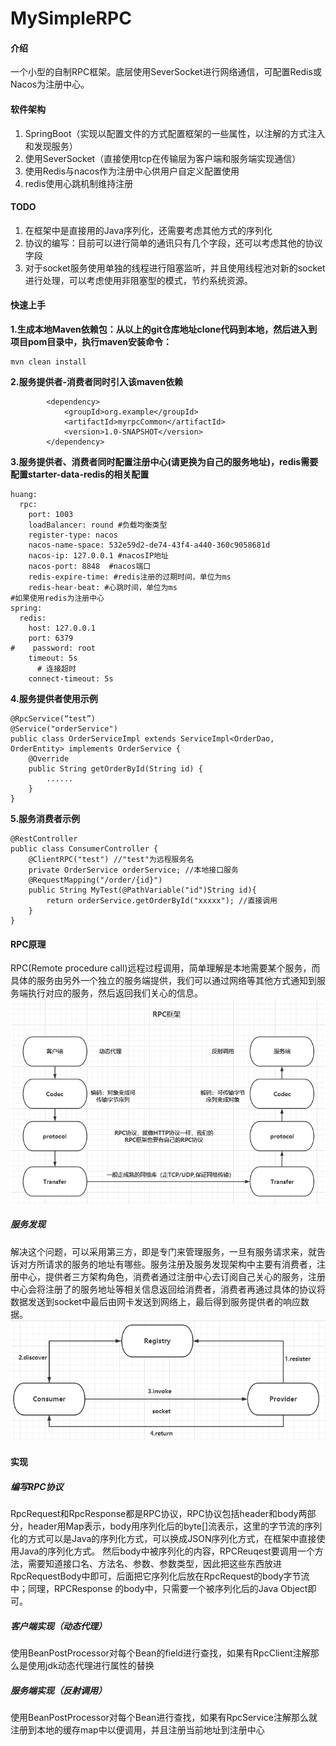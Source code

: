 # MySimpleRPC

#### 介绍
 一个小型的自制RPC框架。底层使用SeverSocket进行网络通信，可配置Redis或Nacos为注册中心。

#### 软件架构
1. SpringBoot（实现以配置文件的方式配置框架的一些属性，以注解的方式注入和发现服务）
2. 使用SeverSocket（直接使用tcp在传输层为客户端和服务端实现通信）
3. 使用Redis与nacos作为注册中心供用户自定义配置使用
4. redis使用心跳机制维持注册

#### TODO
1. 在框架中是直接用的Java序列化，还需要考虑其他方式的序列化
2. 协议的编写：目前可以进行简单的通讯只有几个字段，还可以考虑其他的协议字段
3. 对于socket服务使用单独的线程进行阻塞监听，并且使用线程池对新的socket进行处理，可以考虑使用非阻塞型的模式，节约系统资源。

#### 快速上手
  **1.生成本地Maven依赖包：从以上的git仓库地址clone代码到本地，然后进入到项目pom目录中，执行maven安装命令：** 
```
mvn clean install
```
 **2.服务提供者-消费者同时引入该maven依赖**
```
        <dependency>
            <groupId>org.example</groupId>
            <artifactId>myrpcCommon</artifactId>
            <version>1.0-SNAPSHOT</version>
        </dependency>
```
 **3.服务提供者、消费者同时配置注册中心(请更换为自己的服务地址)，redis需要配置starter-data-redis的相关配置** 
```
huang:
  rpc:
    port: 1003
    loadBalancer: round #负载均衡类型
    register-type: nacos
    nacos-name-space: 532e59d2-de74-43f4-a440-360c9058681d
    nacos-ip: 127.0.0.1 #nacosIP地址
    nacos-port: 8848  #nacos端口
    redis-expire-time: #redis注册的过期时间，单位为ms
    redis-hear-beat: #心跳时间，单位为ms
#如果使用redis为注册中心
spring:
  redis:
    host: 127.0.0.1
    port: 6379
#    password: root
    timeout: 5s
      # 连接超时
    connect-timeout: 5s
```
 **4.服务提供者使用示例** 
```
@RpcService(“test”)
@Service("orderService")
public class OrderServiceImpl extends ServiceImpl<OrderDao, OrderEntity> implements OrderService {
    @Override
    public String getOrderById(String id) {
        ......
    }
}
```
 **5.服务消费者示例** 
```
@RestController
public class ConsumerController {
    @ClientRPC("test") //"test"为远程服务名
    private OrderService orderService; //本地接口服务
    @RequestMapping("/order/{id}")
    public String MyTest(@PathVariable("id")String id){
        return orderService.getOrderById("xxxxx"); //直接调用
    }
}
```

#### RPC原理
RPC(Remote procedure call)远程过程调用，简单理解是本地需要某个服务，而具体的服务由另外一个独立的服务端提供，我们可以通过网络等其他方式通知到服务端执行对应的服务，然后返回我们关心的信息。
![输入图片说明](assets/image.png)
##### 服务发现 
解决这个问题，可以采用第三方，即是专门来管理服务，一旦有服务请求来，就告诉对方所请求的服务的地址有哪些。服务注册及服务发现架构中主要有消费者，注册中心，提供者三方架构角色，消费者通过注册中心去订阅自己关心的服务，注册中心会将注册了的服务地址等相关信息返回给消费者，消费者再通过具体的协议将数据发送到socket中最后由网卡发送到网络上，最后得到服务提供者的响应数据。
![输入图片说明](assets/image2.png)
#### 实现
##### 编写RPC协议
RpcRequest和RpcResponse都是RPC协议，RPC协议包括header和body两部分，header用Map表示，body用序列化后的byte[]流表示，这里的字节流的序列化的方式可以是Java的序列化方式，可以换成JSON序列化方式，在框架中直接使用Java的序列化方式。
然后body中被序列化的内容，RPCReuqest要调用一个方法，需要知道接口名、方法名、参数、参数类型，因此把这些东西放进RpcRequestBody中即可，后面把它序列化后放在RpcRequest的body字节流中；同理，RPCResponse 的body中，只需要一个被序列化后的Java Object即可。


##### 客户端实现（动态代理）
使用BeanPostProcessor对每个Bean的field进行查找，如果有RpcClient注解那么是使用jdk动态代理进行属性的替换

##### 服务端实现（反射调用）
使用BeanPostProcessor对每个Bean进行查找，如果有RpcService注解那么就注册到本地的缓存map中以便调用，并且注册当前地址到注册中心



